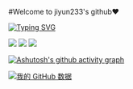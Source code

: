 #Welcome to jiyun233's github❤

[![Typing SVG](https://readme-typing-svg.herokuapp.com?font=Fira+Code&pause=1000&color=2787F7&center=true&vCenter=true&repeat=false&width=435&lines=jiyun233%E3%81%AF%E3%81%A8%E3%81%A6%E3%82%82%E5%8F%AF%E6%84%9B%E3%81%84%E3%81%A7%E3%81%99%EF%BC%81)](https://git.io/typing-svg)

<p>
<a href="https://space.bilibili.com/245830927"><img src="https://img.shields.io/static/v1?label=Space&message=Bilibili&color=blue"/></a>
<a href="https://github.com/jiyun233/CubeBase"><img src="https://img.shields.io/github/last-commit/jiyun233/CubeBase"/></a>
<a href="https://github.com/jiyun233/CubeBase"><img src="https://img.shields.io/github/commit-activity/y/jiyun233/CubeBase"/></a>
</p>

[![Ashutosh's github activity graph](https://github-readme-activity-graph.cyclic.app/graph?username=jiyun233&bg_color=F5F5DC&color=1E90FF&line=24292e&point=24292e&area=true&hide_border=true)](https://github.com/jiyun233/github-readme-activity-graph)

[![我的 GitHub 数据](https://github-readme-stats.vercel.app/api?username=jiyun233)]()
